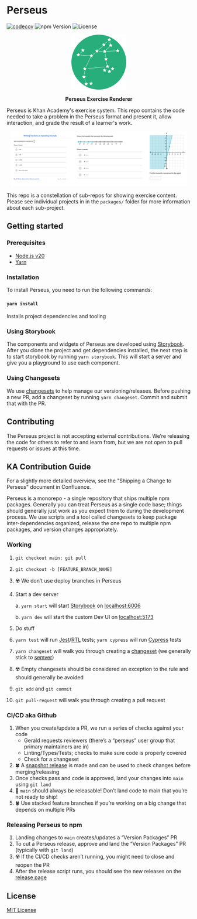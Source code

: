 # Perseus

[![codecov](https://codecov.io/gh/Khan/perseus/branch/main/graph/badge.svg)](https://codecov.io/gh/Khan/perseus)
![npm Version](https://img.shields.io/npm/v/@khanacademy/perseus)
![License](https://img.shields.io/github/license/Khan/perseus)

<p align="center"><img src="logo.png" alt="perseus logo" width="150px"/></p>

<p align="center"><strong>Perseus Exercise Renderer</strong></p>

Perseus is Khan Academy's exercise system. This repo contains the code needed to take a problem in the Perseus format and present it, allow interaction, and grade the result of a learner's work.

<p align="center"><img src="sample.png" alt="sample of Perseus in use" height="150px"/></p>

This repo is a constellation of sub-repos for showing exercise content. Please see individual projects in in the `packages/` folder for more information about each sub-project.

## Getting started

### Prerequisites

- [Node.js v20](https://nodejs.org/en/blog/announcements/v20-release-announce)
- [Yarn](https://yarnpkg.com/lang/en/docs/install/)

### Installation

To install Perseus, you need to run the following commands:

#### `yarn install`

Installs project dependencies and tooling

### Using Storybook

The components and widgets of Perseus are developed using [Storybook](https://github.com/storybookjs/storybook). After you clone the project and get dependencies installed, the next step is to start storybook by running `yarn storybook`. This will start a server and give you a playground to use each component.

### Using Changesets

We use [changesets](https://github.com/changesets/changesets) to help manage our versioning/releases. Before pushing a new PR, add a changeset by running `yarn changeset`. Commit and submit that with the PR.

## Contributing

The Perseus project is not accepting external contributions. We’re releasing the code for others to refer to and learn from, but we are not open to pull requests or issues at this time.

## KA Contribution Guide

For a slightly more detailed overview, see the "Shipping a Change to Perseus" document in Confluence.

Perseus is a monorepo - a single repository that ships multiple npm packages. Generally you can treat Perseus as a single code base; things should generally just work as you expect them to during the development process. We use scripts and a tool called changesets to keep package inter-dependencies organized, release the one repo to multiple npm packages, and version changes appropriately.

### Working

1. `git checkout main; git pull`
2. `git checkout -b [FEATURE_BRANCH_NAME]`
3. ☢️ We don’t use deploy branches in Perseus
4. Start a dev server

    a. `yarn start` will start [Storybook](https://storybook.js.org/) on [localhost:6006](http://localhost:6006)

    b. `yarn dev` will start the custom Dev UI on
    [localhost:5173](http://localhost:5173/)

5. Do stuff
6. `yarn test` will run [Jest](https://jestjs.io/)/[RTL](https://testing-library.com/docs/react-testing-library/intro/) tests; `yarn cypress` will run [Cypress](https://www.cypress.io/) tests
7. `yarn changeset` will walk you through creating a [changeset](https://github.com/changesets/changesets) (we generally stick to [semver](https://semver.org/))
8. ☢️ Empty changesets should be considered an exception to the rule and should generally be avoided
9. `git add` and `git commit`
10. `git pull-request` will walk you through creating a pull request

### CI/CD aka Github

1. When you create/update a PR, we run a series of checks against your code
    - Gerald requests reviewers (there’s a “perseus” user group that primary maintainers are in)
    - Linting/Types/Tests; checks to make sure code is properly covered
    - Check for a changeset
2. 🍀 A [snapshot release](https://github.com/changesets/changesets/blob/main/docs/snapshot-releases.md) is made and can be used to check changes before merging/releasing
3. Once checks pass and code is approved, land your changes into `main` using `git land`
4. 🚨 `main` should always be releasable! Don’t land code to main that you’re not ready to ship!
5. 🍀 Use stacked feature branches if you’re working on a big change that depends on multiple PRs

### Releasing Perseus to npm

1. Landing changes to `main` creates/updates a “Version Packages” PR
2. To cut a Perseus release, approve and land the “Version Packages” PR
   (typically with `git land`)
3. ☢️ If the CI/CD checks aren’t running, you might need to close and reopen the PR
4. After the release script runs, you should see the new releases on the [release page](https://github.com/Khan/perseus/releases)

## License

[MIT License](http://opensource.org/licenses/MIT)
